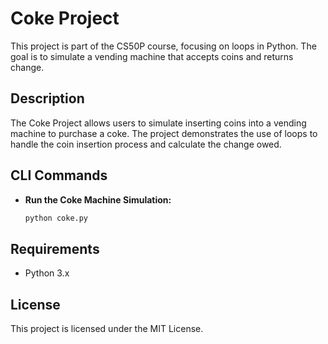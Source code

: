 # Coke Project

This project is part of the CS50P course, focusing on loops in Python. The goal is to simulate a vending machine that accepts coins and returns change.

## Description

The Coke Project allows users to simulate inserting coins into a vending machine to purchase a coke. The project demonstrates the use of loops to handle the coin insertion process and calculate the change owed.

## CLI Commands

- **Run the Coke Machine Simulation:**

  ```sh
  python coke.py
  ```

## Requirements

- Python 3.x

## License

This project is licensed under the MIT License.
